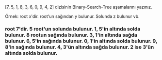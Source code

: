 [7, 5, 1, 8, 3, 6, 0, 9, 4, 2] dizisinin Binary-Search-Tree aşamalarını yazınız.

Örnek: root x'dir. root'un sağından y bulunur. Solunda z bulunur vb.

### root 7'dir. 5 root'un solunda bulunur. 1, 5'in altında solda bulunur. 8 rootun sağında bulunur. 3, 1'in altında sağda bulunur. 6, 5'in sağında bulunur. 0, 1'in altında solda bulunur. 9, 8'in sağında bulunur. 4, 3'ün altında sağda bulunur. 2 ise 3'ün altında solda bulunur.


